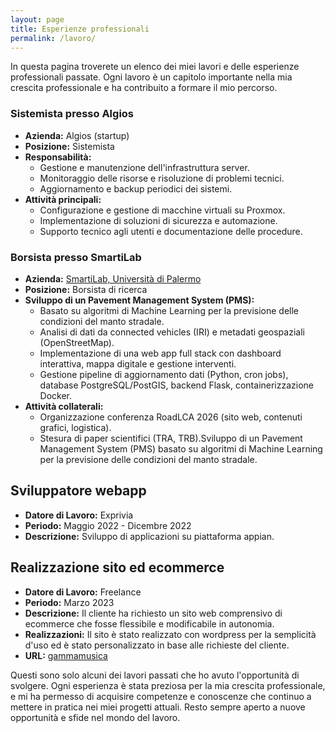 ```yaml
---
layout: page
title: Esperienze professionali
permalink: /lavoro/
---
```



In questa pagina troverete un elenco dei miei lavori e delle esperienze professionali passate. Ogni lavoro è un capitolo importante nella mia crescita professionale e ha contribuito a formare il mio percorso.


### Sistemista presso Algios
- **Azienda:** Algios (startup)
- **Posizione:** Sistemista
- **Responsabilità:**
    - Gestione e manutenzione dell'infrastruttura server.
    - Monitoraggio delle risorse e risoluzione di problemi tecnici.
    - Aggiornamento e backup periodici dei sistemi.
- **Attività principali:**
    - Configurazione e gestione di macchine virtuali su Proxmox.
    - Implementazione di soluzioni di sicurezza e automazione.
    - Supporto tecnico agli utenti e documentazione delle procedure.

### Borsista presso SmartiLab
- **Azienda:** [SmartiLab, Università di Palermo](http://smartilab.unipa.it/)
- **Posizione:** Borsista di ricerca
- **Sviluppo di un Pavement Management System (PMS):**
    - Basato su algoritmi di Machine Learning per la previsione delle condizioni del manto stradale.
    - Analisi di dati da connected vehicles (IRI) e metadati geospaziali (OpenStreetMap).
    - Implementazione di una web app full stack con dashboard interattiva, mappa digitale e gestione interventi.
    - Gestione pipeline di aggiornamento dati (Python, cron jobs), database PostgreSQL/PostGIS, backend Flask, containerizzazione Docker.
- **Attività collaterali:**
    - Organizzazione conferenza RoadLCA 2026 (sito web, contenuti grafici, logistica).
    - Stesura di paper scientifici (TRA, TRB).Sviluppo di un Pavement Management System (PMS) basato su algoritmi di Machine Learning per la previsione delle condizioni del manto stradale.



## Sviluppatore webapp

- **Datore di Lavoro:** Exprivia
- **Periodo:** Maggio 2022 - Dicembre 2022
- **Descrizione:** Sviluppo di applicazioni su piattaforma appian.

## Realizzazione sito ed ecommerce

- **Datore di Lavoro:** Freelance
- **Periodo:** Marzo 2023
- **Descrizione:** Il cliente ha richiesto un sito web comprensivo di ecommerce che fosse flessibile e modificabile in autonomia.
- **Realizzazioni:** Il sito è stato realizzato con wordpress per la semplicità d'uso ed è stato personalizzato in base alle richieste del cliente.
- **URL:** [gammamusica](https://www.gammamusica.com/)

Questi sono solo alcuni dei lavori passati che ho avuto l'opportunità di svolgere. Ogni esperienza è stata preziosa per la mia crescita professionale, e mi ha permesso di acquisire competenze e conoscenze che continuo a mettere in pratica nei miei progetti attuali. Resto sempre aperto a nuove opportunità e sfide nel mondo del lavoro.


